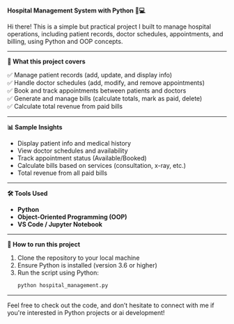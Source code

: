**Hospital Management System with Python 🏥💻**

Hi there! 
This is a simple but practical project I built to manage hospital operations, including patient records, doctor schedules, appointments, and billing, using Python and OOP concepts.

---

**📌 What this project covers**

✅ Manage patient records (add, update, and display info)  
✅ Handle doctor schedules (add, modify, and remove appointments)  
✅ Book and track appointments between patients and doctors  
✅ Generate and manage bills (calculate totals, mark as paid, delete)  
✅ Calculate total revenue from paid bills

---

**📊 Sample Insights**

- Display patient info and medical history  
- View doctor schedules and availability  
- Track appointment status (Available/Booked)  
- Calculate bills based on services (consultation, x-ray, etc.)  
- Total revenue from all paid bills

---

**🛠️ Tools Used**

- **Python**  
- **Object-Oriented Programming (OOP)**  
- **VS Code / Jupyter Notebook**

---

**📁 How to run this project**

1. Clone the repository to your local machine  
2. Ensure Python is installed (version 3.6 or higher)  
3. Run the script using Python:  
   ```bash
   python hospital_management.py
   ```

---
Feel free to check out the code, and don’t hesitate to connect with me if you're interested in Python projects or ai development!
